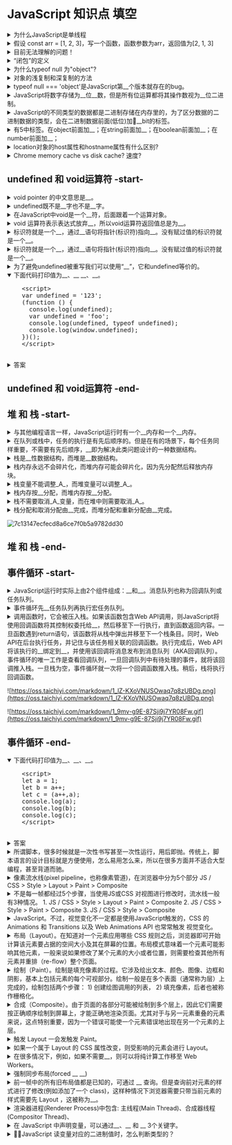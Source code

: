 <!-- markdownlint-disable MD033 MD037 -->
# JavaScript 知识点 填空

<details>
  <summary>为什么JavaScript是单线程</summary>
  <div>如果Javascript是多线程的话，在多线程的交互下，处于UI中的DOM节点就可能成为一个临界资源，假设存在两个线程同时操作一个DOM，一个负责修改一个负责删除，那么这个时候就需要浏览器来裁决如何生效哪个线程的执行结果。当然我们可以通过锁来解决上面的问题。但为了避免因为引入了锁而带来更大的复杂性，Javascript在最初就选择了单线程执行。</div>
</details>

<details>
  <summary>假设 const arr = [1, 2, 3]，写一个函数，函数参数为arr，返回值为[2, 1, 3]</summary>
  <div>- [arr[1], arr[0]] = [arr[0], arr[1]]</div>
</details>

<details>
  <summary>目前无法理解的问题！</summary>
  <div>const arr = [1, 2]; [arr[1], arr[0]] = [arr[0], arr[1]]</div>
  <div>const obj = { a: 1, b: 2 }; [obj.b, obj.a] = [obj.a, obj.b]</div>
  <div>const a = 1; const b = 2; [b, a] = [a, b];</div>
</details>

<details>
  <summary>“闭包”的定义</summary>
  <div>闭包是由函数以及创建该函数的词法环境组合而成</div>
</details>

<details>
  <summary>为什么typeof null 为"object"?</summary>
  <div>不同的对象在底层都表示为二进制，在JavaScript中二进制的前3位都为0的话会被判断为object类型，null的二进制表示是全0，自然前三位也是0，所以执行typeof时会返回"object"</div>
</details>

<details>
  <summary>对象的浅复制和深复制的方法</summary>
  <div>浅复制：</div>
  <div>- 变量赋值</div>
  <div>- Object.assign</div>
  <div>深复制：</div>
  <div>- {...}</div>
  <div>- JSON.parse(JSON.stringify()) 必须为标准JSON，不支持undefined类型</div>
</details>

<details>
  <summary>typeof null === 'object'是JavaScript第__个版本就存在的bug。</summary>
  <div>1</div>
</details>

<details>
  <summary>JavaScript将数字存储为__位__数，但是所有位运算都将其操作数视为__位二进制。
</summary>
  <div>64</div>
  <div>浮点</div>
  <div>32</div>
</details>

<details>
  <summary>JavaScript的不同类型的数据都是二进制存储在内存里的，为了区分数据的二进制数据的类型，会在二进制数据前面(低位)加__bit的标签。
</summary>
  <div>1-3</div>
</details>

<details>
  <summary>有5中标签。在object前面加__；在string前面加__；在boolean前面加__；在number前面加__；</summary>
  <div>000</div>
  <div>100</div>
  <div>110</div>
  <div>010</div>
</details>

<details>
  <summary>location对象的host属性和hostname属性有什么区别?</summary>
  <div>hostname不包括端口</div>
</details>

<details>
  <summary>Chrome memory cache vs disk cache? 速度?</summary>
  <div>顾名思义</div>
  <div>memory: 从内存中读取的。</div>
  <div>disk: 从磁盘中读取的。</div>
  <div>memory: 0ms</div>
  <div>disk: 10~200ms</div>
</details>

## undefined 和 void运算符 -start-

<details>
  <summary>void pointer 的中文意思是__。</summary>
  <div>空指针</div>
  <div>void /vɔɪd/</div>
</details>

<details>
  <summary>undefined既不是__字也不是__字。</summary>
  <div>关键</div>
  <div>保留</div>
</details>

<details>
  <summary>在JavaScript中void是一个__符，后面跟着一个运算对象。</summary>
  <div>运算</div>
</details>

<details>
  <summary>void 运算符表示表达式放弃__，所以void运算符返回值总是为__。</summary>
  <div>返回值</div>
  <div>undifined</div>
</details>

<details>
  <summary>标识符就是一个__，通过__语句将指针(标识符)指向__。没有赋过值的标识符就是一个__。</summary>
  <div>指针</div>
  <div>赋值</div>
  <div>内存地址</div>
  <div>空指针</div>
</details>

<details>
  <summary>标识符就是一个__，通过__语句将指针(标识符)指向__。没有赋过值的标识符就是一个__。</summary>
  <div>指针</div>
  <div>赋值</div>
  <div>内存地址</div>
  <div>空指针</div>
</details>

<details>
  <summary>为了避免undefined被重写我们可以使用“__”，它和undefined等价的。</summary>
  <div>void 0</div>
  <div>等效写法：void (0)</div>
</details>

<details open>
  <summary>下面代码打印值为__、__ __、__。</summary>
  <pre>
    &lt;script>
    var undefined = '123';
    (function () {
      console.log(undefined);
      var undefined = 'foo';
      console.log(undefined, typeof undefined);
      console.log(window.undefined);
    })();
    &lt;/script>
  </pre>
  <details>
    <summary>答案</summary>
    <div>undefined</div>
    <div>foo</div>
    <div>string</div>
    <div>undefined</div>
    <pre>
    知识点:
    - undefined既不是关键字也不是保留字
    - widnow的undefined属性是只读的
    </pre>
  </details>
</details>

## undefined 和 void运算符 -end-

## 堆 和 栈 -start-

<details>
  <summary>与其他编程语言一样，JavaScript运行时有一个__内存和一个__内存。</summary>
  <div>栈(stack)</div>
  <div>堆(heap)</div>
</details>

<details>
  <summary>在队列或栈中，任务的执行是有先后顺序的。但是在有的场景下，每个任务同样重要，不需要有先后顺序，__即为解决此类问题设计的一种数据结构。</summary>
  <div>堆</div>
</details>

<details>
  <summary>栈是__性数据结构，而堆是__数据结构。</summary>
  <div>线</div>
  <div>分层</div>
</details>

<details>
  <summary>栈内存永远不会碎片化，而堆内存可能会碎片化，因为先分配然后释放内存块。</summary>
  <div>线</div>
  <div>分层</div>
</details>

<details>
  <summary>栈变量不能调整_A_，而堆变量可以调整_A_。</summary>
  <div>大小</div>
</details>

<details>
  <summary>栈内存按__分配，而堆内存按__分配。</summary>
  <div>连续块</div>
  <div>任意随机顺序</div>
</details>

<details>
  <summary>栈不需要取消_A_变量，而在堆中则需要取消_A_。</summary>
  <div>分配</div>
</details>

<details>
  <summary>栈分配和取消分配由__完成，而堆分配和重新分配由__完成。</summary>
  <div>编译器指令</div>
  <div>程序员</div>
</details>

![7c13147ecfecd8a6ce7f0b5a9782dd30](https://oss.taichiyi.com/markdown/7c13147ecfecd8a6ce7f0b5a9782dd30.jpg)

## 堆 和 栈 -end-

## 事件循环 -start-

<details>
  <summary>JavaScript运行时实际上由2个组件组成：__和__。消息队列也称为回调队列或任务队列。</summary>
  <div>事件循环</div>
  <div>消息队列</div>
</details>

<details>
  <summary>事件循环先__任务队列再执行宏任务队列。</summary>
  <div>微</div>
</details>

<details>
  <summary>调用函数时，它会被压入栈。如果该函数包含Web API调用，则JavaScript将使用回调函数将其控制权委托给__，然后移至下一行执行，直到函数返回内容。一旦函数遇到return语句，该函数将从栈中弹出并移至下一个栈条目。同时，Web API在后台执行任务，并记住与该任务相关联的回调函数。执行完成后，Web API将该执行的__绑定到__，并使用该回调将消息发布到消息队列（AKA回调队列）。事件循环的唯一工作是查看回调队列，一旦回调队列中有待处理的事件，就将该回调推入栈。一旦栈为空，事件循环就一次将一个回调函数推入栈。稍后，栈将执行回调函数。</summary>
  <div>Web API</div>
  <div>结果</div>
  <div>回调函数</div>
</details>

![https://oss.taichiyi.com/markdown/1_lZ-KXoVNUSOwaq7q8zUBDg.png](https://oss.taichiyi.com/markdown/1_lZ-KXoVNUSOwaq7q8zUBDg.png)

![https://oss.taichiyi.com/markdown/1_9mv-g9E-87Sji9j7YR08Fw.gif](https://oss.taichiyi.com/markdown/1_9mv-g9E-87Sji9j7YR08Fw.gif)

## 事件循环 -end-

<details open>
  <summary>下面代码打印值为__、__、__。</summary>
  <pre>
    &lt;script>
    let a = 1;
    let b = a++;
    let c = (a++,a);
    console.log(a);
    console.log(b);
    console.log(c);
    &lt;/script>
  </pre>
  <details>
    <summary>答案</summary>
    <div>3</div>
    <div>1</div>
    <div>3</div>
    <pre>
    知识点:
    - 序列点
    - 逗号运算符
    - 递增运算符的后缀模式
    </pre>
  </details>
</details>

<details>
  <summary>所谓脚本，很多时候就是一次性书写甚至一次性运行，用后即抛。传统上，脚本语言的设计目标就是方便使用，怎么易用怎么来，所以在很多方面并不适合大型编程，甚至背道而驰。</summary>
  <div></div>
</details>

<details>
  <summary>像素流水线(pixel pipeline，也称像素管道)，在浏览器中分为5个部分 JS / CSS > Style > Layout > Paint > Composite </summary>
  <div></div>
</details>

<details>
  <summary>
  不是每一帧都经过5个步骤，当使用JS或CSS 对视图进行修改时，流水线一般有3种情况。
  1. JS / CSS > Style > Layout > Paint > Composite
  2. JS / CSS > Style > Paint > Composite
  3. JS / CSS > Style > Composite
  </summary>
  <div></div>
</details>

<details>
  <summary>JavaScript。不过，视觉变化不一定都是使用JavaScript触发的，CSS 的 Animations 和 Transitions 以及 Web Animations API 也常常触发 视觉变化。</summary>
  <div></div>
</details>

<details>
  <summary>布局（Layout）。在知道对一个元素应用哪些 CSS 规则之后，浏览器即可开始计算该元素要占据的空间大小及其在屏幕的位置。布局模式意味着一个元素可能影响其他元素，一般来说如果修改了某个元素的大小或者位置，则需要检查其他所有元素并重排（re-flow）整个页面。</summary>
  <div></div>
</details>

<details>
  <summary>绘制（Paint）。绘制是填充像素的过程。它涉及绘出文本、颜色、图像、边框和阴影，基本上包括元素的每个可视部分。绘制一般是在多个表面（通常称为层）上完成的，绘制包括两个步骤： 1) 创建绘图调用的列表， 2) 填充像素，后者也被称作栅格化。</summary>
  <div></div>
</details>

<details>
  <summary>合成（Composite）。由于页面的各部分可能被绘制到多个层上，因此它们需要按正确顺序绘制到屏幕上，才能正确地渲染页面。尤其对于与另一元素重叠的元素来说，这点特别重要，因为一个错误可能使一个元素错误地出现在另一个元素的上层。</summary>
  <div></div>
</details>

<details>
  <summary>触发 Layout 一会发触发 Paint。</summary>
  <div></div>
</details>

<details>
  <summary>如果一个属于 Layout 的 CSS 属性改变，则受影响的元素会进行 Layout。</summary>
  <div></div>
</details>

<details>
  <summary>在很多情况下，例如，如果不需要__，则可以将纯计算工作移至 Web Workers。</summary>
  <div>DOM访问</div>
</details>

<details>
  <summary>强制同步布局(forced __ __)</summary>
  <div>synchronous</div>
  <div>layouts</div>
</details>

<details>
  <summary>前一帧中的所有旧布局值都是已知的，可通过 __ 查询。但是查询前对元素的样式进行了修改(例如添加了一个 class)，这样种情况下浏览器需要只带当前元素的样式需要先 Layout ，这被称为__。</summary>
  <div>JavaScript</div>
  <div>强制同步布局</div>
</details>

<details>
  <summary>渲染器进程(Renderer Process)中包含: 主线程(Main Thread)、合成器线程(Compositor Thread)、</summary>
  <img src="https://oss.taichiyi.com/markdown/os0vx8yy.jpg" alt="img" />
  <div></div>
</details>

<details>
  <summary>在 JavaScript 中声明变量，可以通过__、__ 和 __ 3个关键字。</summary>
  <div>var[vɑ:]</div>
  <div>let[let]</div>
  <div>const[ˈkɒnst]</div>
</details>

<details>
  <summary>JavaScript 读变量对应的二进制值时，怎么判断类型的？ </summary>
  <div></div>
</details>
